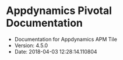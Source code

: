 # Appdynamics Pivotal Documentation

- Documentation for Appdynamics APM Tile
- Version: 4.5.0
- Date: 2018-04-03 12:28:14.110804